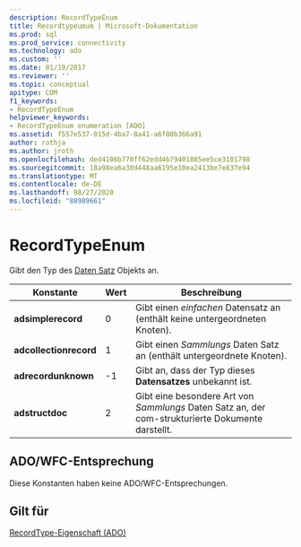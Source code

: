 ```yaml
---
description: RecordTypeEnum
title: Recordtypeumum | Microsoft-Dokumentation
ms.prod: sql
ms.prod_service: connectivity
ms.technology: ado
ms.custom: ''
ms.date: 01/19/2017
ms.reviewer: ''
ms.topic: conceptual
apitype: COM
f1_keywords:
- RecordTypeEnum
helpviewer_keywords:
- RecordTypeEnum enumeration [ADO]
ms.assetid: f557e537-015d-4ba7-8a41-a6f00b366a91
author: rothja
ms.author: jroth
ms.openlocfilehash: ded4106b770ff62edd4b79401885ee5ce3101798
ms.sourcegitcommit: 18a98ea6a30d448aa6195e10ea2413be7e837e94
ms.translationtype: MT
ms.contentlocale: de-DE
ms.lasthandoff: 08/27/2020
ms.locfileid: "88989661"
---
```

# <a name="recordtypeenum"></a>RecordTypeEnum
Gibt den Typ des [Daten Satz](./record-object-ado.md) Objekts an.  
  
|Konstante|Wert|Beschreibung|  
|--------------|-----------|-----------------|  
|**adsimplerecord**|0|Gibt einen *einfachen* Datensatz an (enthält keine untergeordneten Knoten).|  
|**adcollectionrecord**|1|Gibt einen *Sammlungs* Daten Satz an (enthält untergeordnete Knoten).|  
|**adrecordunknown**|-1|Gibt an, dass der Typ dieses **Datensatzes** unbekannt ist.|  
|**adstructdoc**|2|Gibt eine besondere Art von *Sammlungs* Daten Satz an, der com-strukturierte Dokumente darstellt.|  
  
## <a name="adowfc-equivalent"></a>ADO/WFC-Entsprechung  
 Diese Konstanten haben keine ADO/WFC-Entsprechungen.  
  
## <a name="applies-to"></a>Gilt für  
 [RecordType-Eigenschaft (ADO)](./recordtype-property-ado.md)